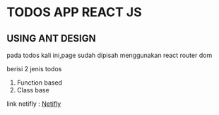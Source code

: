 # TODOS APP REACT JS
## USING ANT DESIGN

pada todos kali ini,page sudah dipisah menggunakan react router dom

berisi 2 jenis todos 
1. Function based
2. Class base

link netifly : [Netifly](https://newtodosrf.netlify.com/)